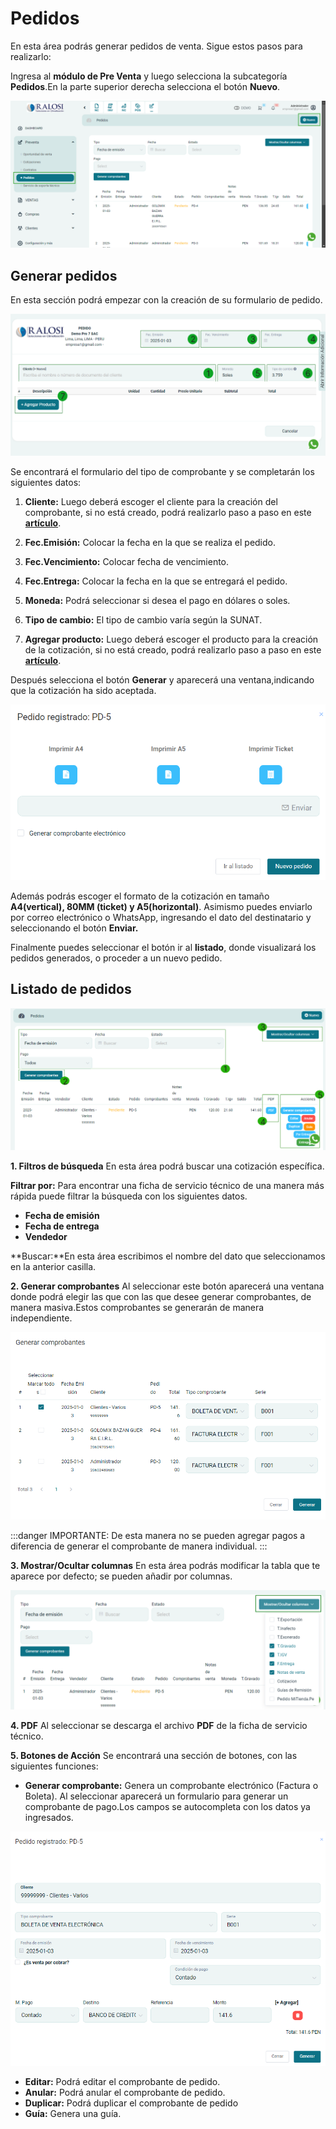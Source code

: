 # Pedidos

En esta área podrás generar pedidos de venta. Sigue estos pasos para realizarlo:

Ingresa al **módulo de Pre Venta** y luego selecciona la subcategoría **Pedidos**.En la parte superior derecha selecciona el botón **Nuevo**.

![Alt text](img/pedidos1.jpg)

## Generar pedidos

En esta sección podrá empezar con la creación de su formulario de pedido.

![Alt text](img/pedidos21.jpg)

Se encontrará el formulario del tipo de comprobante y se completarán los siguientes datos:

1. **Cliente:** Luego deberá escoger el cliente para la creación del comprobante, si no está creado, podrá realizarlo paso a paso en este **[artículo](https://fastura.github.io/documentacion/ventas/Emitir-comprobantes-Facturas-y-Boletas)**.

2. **Fec.Emisión:** Colocar la fecha en la que se realiza el pedido.

3. **Fec.Vencimiento:** Colocar fecha de vencimiento.

4. **Fec.Entrega:** Colocar la fecha en la que se entregará el pedido.

5. **Moneda:** Podrá seleccionar si desea el pago en dólares o soles.

6. **Tipo de cambio:** El tipo de cambio varía según la SUNAT.

7. **Agregar producto:** Luego deberá escoger el producto para la creación de la cotización, si no está creado, podrá realizarlo paso a paso en este **[artículo](https://fastura.github.io/documentacion/ventas/Emitir-comprobantes-Facturas-y-Boletas)**.

Después selecciona el botón **Generar** y aparecerá una ventana,indicando que la cotización ha sido aceptada.

![Alt text](img/pedidos5.jpg)

Además podrás escoger el formato de la cotización en tamaño **A4(vertical), 80MM (ticket) y A5(horizontal)**.
Asimismo puedes enviarlo por correo electrónico o WhatsApp, ingresando el dato del destinatario y seleccionando el botón **Enviar.**

Finalmente puedes seleccionar el botón  ir al **listado**, donde visualizará los pedidos generados,  o proceder a un nuevo pedido.

## Listado de pedidos

![Alt text](img/pedidos3.jpg)

**1. Filtros de búsqueda**
En esta área podrá buscar una cotización específica.

**Filtrar por:** Para encontrar una ficha de servicio técnico de una manera más rápida puede filtrar la búsqueda con los siguientes datos.

- **Fecha de emisión**
- **Fecha de entrega**
- **Vendedor**

**Buscar:**En esta área escribimos el nombre del dato que seleccionamos en la anterior casilla.

**2. Generar comprobantes**
Al seleccionar este botón aparecerá una ventana donde podrá elegir las que con las que desee generar comprobantes, de manera masiva.Estos comprobantes se generarán de manera independiente.

![Alt text](img/pedidos6.jpg)

:::danger IMPORTANTE:
De esta manera no se pueden agregar pagos a diferencia de generar el comprobante de manera individual.
:::

**3. Mostrar/Ocultar columnas**
En esta área podrás modificar la tabla que te aparece por defecto; se pueden añadir por columnas.

![Alt text](img/pedidos4.jpg)

**4. PDF**
Al seleccionar se descarga el archivo **PDF** de la ficha de servicio técnico.

**5. Botones de Acción**
Se encontrará una sección de botones, con las siguientes funciones:

- **Generar comprobante:** Genera  un comprobante electrónico (Factura o Boleta).
Al seleccionar  aparecerá un formulario para generar un comprobante de pago.Los campos se autocompleta con los datos ya ingresados.

![Alt text](img/pedidos7.jpg)

- **Editar:** Podrá editar el comprobante de pedido.
- **Anular:** Podrá anular el comprobante de pedido.
- **Duplicar:** Podrá duplicar el comprobante de pedido
- **Guía:** Genera una guía.
